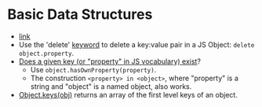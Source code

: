 # Basic Data Structures

- [link][]
- Use the 'delete' [keyword][] to delete a key:value pair in a JS Object:
`delete object.property`.
- [Does a given key (or "property" in JS vocabulary) exist][key]?
  - Use `object.hasOwnProperty(property)`.
  - The construction `<property> in <object>`, where "property" is a string and
  "object" is a named object, also works.
- [Object.keys(obj)][object] returns an array of the first level keys of an
object.

[key]: https://www.freecodecamp.org/learn/javascript-algorithms-and-data-structures/basic-data-structures/check-if-an-object-has-a-property
[keyword]: https://www.freecodecamp.org/learn/javascript-algorithms-and-data-structures/basic-data-structures/use-the-delete-keyword-to-remove-object-properties
[link]: https://www.freecodecamp.org/learn/javascript-algorithms-and-data-structures/#basic-data-structures
[object]: https://www.freecodecamp.org/learn/javascript-algorithms-and-data-structures/basic-data-structures/generate-an-array-of-all-object-keys-with-object-keys
